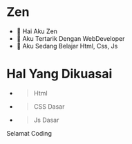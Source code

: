 Zen
=====

- 👋 Hai Aku Zen
- 👀 Aku Tertarik Dengan WebDeveloper
- 🌱 Aku Sedang Belajar Html, Css, Js

Hal Yang Dikuasai
=================
- > Html
- > CSS Dasar
- > Js Dasar

Selamat Coding
<!---
Zen1236282/Zen1236282 is a ✨ special ✨ repository because its `README.md` (this file) appears on your GitHub profile.
You can click the Preview link to take a look at your changes.
--->
